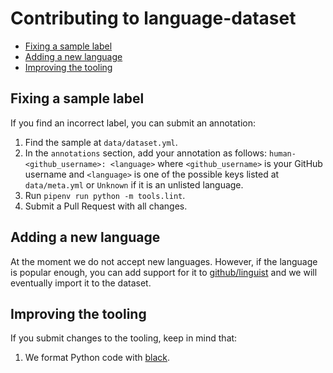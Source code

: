 
# Contributing to language-dataset

* [Fixing a sample label](#fixing-a-sample-label)
* [Adding a new language](#adding-a-new-language)
* [Improving the tooling](#Improving-the-tooling)

## Fixing a sample label

If you find an incorrect label, you can submit an annotation:

1. Find the sample at `data/dataset.yml`.
2. In the `annotations` section, add your annotation as follows:
   `human-<github_username>: <language>` where `<github_username>` is your GitHub username and `<language>` is one of the possible keys listed at `data/meta.yml` or `Unknown` if it is an unlisted language.
3. Run `pipenv run python -m tools.lint`.
4. Submit a Pull Request with all changes.

## Adding a new language

At the moment we do not accept new languages. However, if the language is popular enough, you can add support for it to [github/linguist](https://github.com/github/linguist/) and we will eventually import it to the dataset.

## Improving the tooling

If you submit changes to the tooling, keep in mind that:

1. We format Python code with [black](https://github.com/psf/black).
